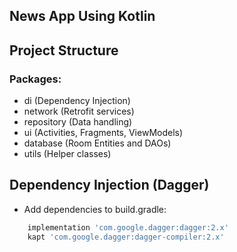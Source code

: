 ## News App Using Kotlin

## Project Structure
### Packages:
 - di (Dependency Injection)
 - network (Retrofit services)
 - repository (Data handling)
 - ui (Activities, Fragments, ViewModels)
 - database (Room Entities and DAOs)
 - utils (Helper classes)

## Dependency Injection (Dagger)
   - Add dependencies to build.gradle:
```groovy
    implementation 'com.google.dagger:dagger:2.x'
    kapt 'com.google.dagger:dagger-compiler:2.x'
```